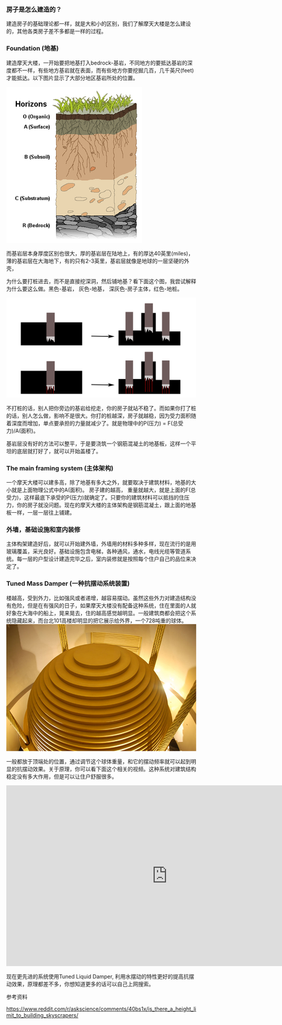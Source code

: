 ### 房子是怎么建造的？

建造房子的基础理论都一样，就是大和小的区别，我们了解摩天大楼是怎么建设的，其他各类房子差不多都是一样的过程。

### Foundation (地基)

建造摩天大楼，一开始要把地基打入bedrock-基岩，不同地方的要抵达基岩的深度都不一样，有些地方基岩就在表面，而有些地方你要挖掘几百，几千英尺(feet)才能抵达。以下图片显示了大部分地区基岩所处的位置。

<img src="/assets/image/world/Horizons.gif" />

而基岩层本身厚度区别也很大，厚的基岩层在陆地上，有的厚达40英里(miles)，薄的基岩层在大海地下，有的只有2-3英里，基岩层就像是地球的一层坚硬的外壳，

为什么要打桩进去，而不是直接挖深洞，然后铺地基？看下面这个图，我尝试解释为什么要这么做。黑色-基岩， 灰色-地基， 深灰色-房子主体，红色-地桩。

<img src="/assets/image/world/why_beam.png" />

不打桩的话，别人把你旁边的基岩给挖走，你的房子就站不稳了。而如果你打了桩的话，别人怎么做，影响不是很大。你打的桩越深，房子就越稳，因为受力面积随着深度而增加，单点要承担的力量就减少了。就是物理中的P(压力) = F(总受力)/A(面积)。

基岩层没有好的方法可以整平，于是要浇筑一个钢筋混凝土的地基板，这样一个平坦的底层就打好了，就可以开始盖楼了。

### The main framing system (主体架构)

一个摩天大楼可以建多高，除了地基有多大之外，就要取决于建筑材料，地基的大小就是上面物理公式中的A(面积)。 房子建的越高， 重量就越大，就是上面的F(总受力)，这样最底下承受的P(压力)就确定了。只要你的建筑材料可以抵挡的住压力，你的房子就没问题。现在的摩天大楼的主体架构是钢筋混凝土，跟上面的地基板一样，一层一层往上铺建。

### 外墙，基础设施和室内装修

主体构架建造好后，就可以开始建外墙，外墙用的材料多种多样，现在流行的是用玻璃覆盖，采光良好。基础设施包含电梯，各种通风，通水，电线光缆等管道系统。每一层的户型设计建造完毕之后，室内装修就是按照每个住户自己的品位来决定了。

### Tuned Mass Damper (一种抗摆动系统装置)

楼越高，受到外力，比如强风或者递增，越容易摆动。虽然这些外力对建造结构没有危险，但是在有强风的日子，如果摩天大楼没有配备这种系统，住在里面的人就好象在大海中的船上，晃来晃去，住的越高感觉越明显。一般建筑商都会把这个系统隐藏起来，而台北101高楼却明显的把它展示给外界，一个728吨重的球体。
<img src="/assets/image/world/Tuned_mass_damper_-_Taipei_101.jpg" />

一般都放于顶端处的位置，通过调节这个球体重量，和它的摆动频率就可以起到明显的抗摆动效果。关于原理，你可以看下面这个相关的视频。这种系统对建筑结构稳定没有多大作用，但是可以让住户舒服很多。

<iframe width="854" height="480" src="https://www.youtube.com/embed/f1U4SAgy60c" frameborder="0" allowfullscreen></iframe>

现在更先进的系统使用Tuned Liquid Damper, 利用水摆动的特性更好的提高抗摆动效果，原理都差不多，你想知道更多的话可以自己上网搜索。


参考资料

https://www.reddit.com/r/askscience/comments/40bs1x/is_there_a_height_limit_to_building_skyscrapers/
